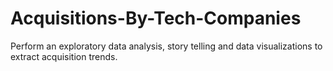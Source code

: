 # Acquisitions-By-Tech-Companies
Perform an exploratory data analysis, story telling and data visualizations to extract acquisition trends.
